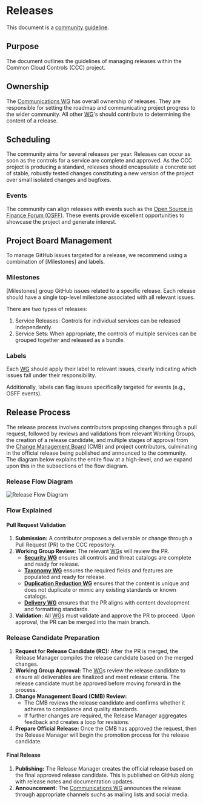 # Releases

This document is a [community guideline].

## Purpose

The document outlines the guidelines of managing releases within the Common Cloud Controls (CCC) project.

## Ownership

The [Communications WG] has overall ownership of releases. They are responsible for setting the roadmap and communicating project progress to the wider community. All other [WG]'s should contribute to determining the content of a release.

## Scheduling

The community aims for several releases per year. Releases can occur as soon as the controls for a service are complete and approved. As the CCC project is producing a standard, releases should encapsulate a concrete set of stable, robustly tested changes constituting a new version of the project over small isolated changes and bugfixes.

### Events

The community can align releases with events such as the [Open Source in Finance Forum (OSFF)](https://events.linuxfoundation.org/open-source-finance-forum/). These events provide excellent opportunities to showcase the project and generate interest.

## Project Board Management

To manage GitHub issues targeted for a release, we recommend using a combination of [Milestones] and labels.

### Milestones

[Milestones] group GitHub issues related to a specific release. Each release should have a single top-level milestone associated with all relevant issues.

There are two types of releases:

1. Service Releases: Controls for individual services can be released independently.
2. Service Sets: When appropriate, the controls of multiple services can be grouped together and released as a bundle.

### Labels

Each [WG] should apply their label to relevant issues, clearly indicating which issues fall under their responsibility.

Additionally, labels can flag issues specifically targeted for events (e.g., OSFF events).

## Release Process

The release process involves contributors proposing changes through a pull request, followed by reviews and validations from relevant Working Groups, the creation of a release candidate, and multiple stages of approval from the [Change Management Board] (CMB) and project contributors, culminating in the official release being published and announced to the community. The diagram below explains the entire flow at a high-level, and we expand upon this in the subsections of the flow diagram.

### Release Flow Diagram

![Release Flow Diagram](./imgs/release-process.drawio.svg)

### Flow Explained

#### Pull Request Validation

1. **Submission:** A contributor proposes a deliverable or change through a Pull Request (PR) to the CCC repository.
2. **Working Group Review:** The relevant [WG]s will review the PR.
   - **[Security WG]** ensures all controls and threat catalogs are complete and ready for release.
   - **[Taxonomy WG]** ensures the required fields and features are populated and ready for release.
   - **[Duplication Reduction WG]** ensures that the content is unique and does not duplicate or mimic any existing standards or known catalogs.
   - **[Delivery WG]** ensures that the PR aligns with content development and formatting standards.
3. **Validation:** All [WG]s must validate and approve the PR to proceed. Upon approval, the PR can be merged into the main branch.

### Release Candidate Preparation

1. **Request for Release Candidate (RC):** After the PR is merged, the Release Manager compiles the release candidate based on the merged changes.
2. **Working Group Approval:** The [WG]s review the release candidate to ensure all deliverables are finalized and meet release criteria. The release candidate must be approved before moving forward in the process.
3. **Change Management Board (CMB) Review:**
   - The CMB reviews the release candidate and confirms whether it adheres to compliance and quality standards.
   - If further changes are required, the Release Manager aggregates feedback and creates a loop for revisions.
4. **Prepare Official Release:** Once the CMB has approved the request, then the Release Manager will begin the promotion process for the release candidate.

#### Final Release

1. **Publishing:** The Release Manager creates the official release based on the final approved release candidate. This is published on GitHub along with release notes and documentation updates.
2. **Announcement:** The [Communications WG] announces the release through appropriate channels suchs as mailing lists and social media.

[WG]: ../../community-groups.md#working-groups
[Security WG]: ../../working-groups/security/charter.md
[Taxonomy WG]: ../../working-groups/taxonomy/charter.md
[Delivery WG]: ../../working-groups/delivery/charter.md
[Change Management Board]: ./cmb.md
[Duplication Reduction WG]: ../../working-groups/duplication-reduction/charter.md
[Communications WG]: ../../working-groups/communications/charter.md
[community guideline]: ../README.md
